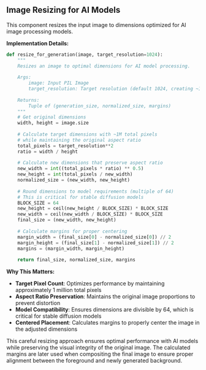 ## Image Resizing for AI Models

This component resizes the input image to dimensions optimized for AI image processing models.

**Implementation Details:**
```python
def resize_for_generation(image, target_resolution=1024):
    """
    Resizes an image to optimal dimensions for AI model processing.
    
    Args:
        image: Input PIL Image
        target_resolution: Target resolution (default 1024, creating ~1M pixels)
        
    Returns:
        Tuple of (generation_size, normalized_size, margins)
    """
    # Get original dimensions
    width, height = image.size
    
    # Calculate target dimensions with ~1M total pixels
    # while maintaining the original aspect ratio
    total_pixels = target_resolution**2
    ratio = width / height
    
    # Calculate new dimensions that preserve aspect ratio
    new_width = int((total_pixels * ratio) ** 0.5)
    new_height = int(total_pixels / new_width)
    normalized_size = (new_width, new_height)
    
    # Round dimensions to model requirements (multiple of 64)
    # This is critical for stable diffusion models
    BLOCK_SIZE = 64
    new_height = ceil(new_height / BLOCK_SIZE) * BLOCK_SIZE
    new_width = ceil(new_width / BLOCK_SIZE) * BLOCK_SIZE
    final_size = (new_width, new_height)
    
    # Calculate margins for proper centering
    margin_width = (final_size[0] - normalized_size[0]) // 2
    margin_height = (final_size[1] - normalized_size[1]) // 2
    margins = (margin_width, margin_height)
    
    return final_size, normalized_size, margins
```

**Why This Matters:**
- **Target Pixel Count**: Optimizes performance by maintaining approximately 1 million total pixels
- **Aspect Ratio Preservation**: Maintains the original image proportions to prevent distortion
- **Model Compatibility**: Ensures dimensions are divisible by 64, which is critical for stable diffusion models
- **Centered Placement**: Calculates margins to properly center the image in the adjusted dimensions

This careful resizing approach ensures optimal performance with AI models while preserving the visual integrity of the original image. The calculated margins are later used when compositing the final image to ensure proper alignment between the foreground and newly generated background.
